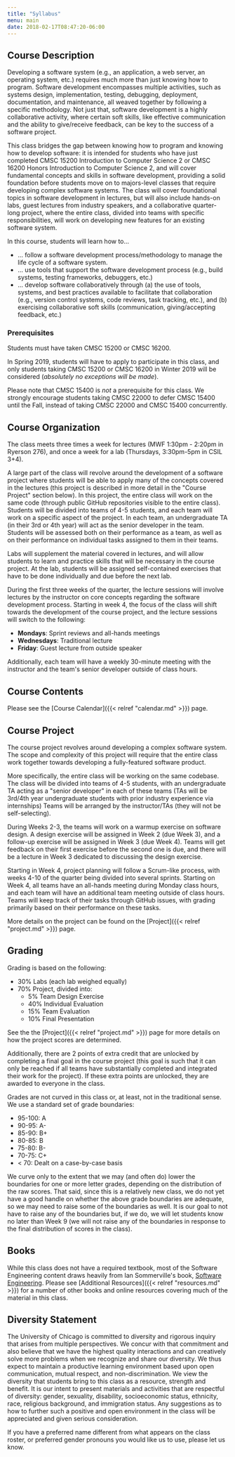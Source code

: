 ```yaml
---
title: "Syllabus"
menu: main
date: 2018-02-17T08:47:20-06:00
---
```


Course Description
------------------

Developing a software system (e.g., an application, a web server, an operating system, etc.) requires much more than just knowing how to program. Software development encompasses multiple activities, such as systems design, implementation, testing, debugging, deployment, documentation, and maintenance, all weaved together by following a specific methodology. Not just that, software development is a highly collaborative activity, where certain soft skills, like effective communication and the ability to give/receive feedback, can be key to the success of a software project.

This class bridges the gap between knowing how to program and knowing how to develop software: it is intended for students who have just completed CMSC 15200 Introduction to Computer Science 2 or CMSC 16200 Honors Introduction to Computer Science 2, and will cover fundamental concepts and skills in software development, providing a solid foundation before students move on to majors-level classes that require developing complex software systems. The class will cover foundational topics in software development in lectures, but will also include hands-on labs, guest lectures from industry speakers, and a collaborative quarter-long project, where the entire class, divided into teams with specific responsibilities, will work on developing new features for an existing software system.

In this course, students will learn how to...

* ... follow a software development process/methodology to manage the life cycle of a software system.
* ... use tools that support the software development process (e.g., build systems, testing frameworks, debuggers, etc.)
* ... develop software collaboratively through (a) the use of tools, systems, and best practices available to facilitate that collaboration (e.g., version control systems, code reviews, task tracking, etc.), and (b) exercising collaborative soft skills (communication, giving/accepting feedback, etc.) 

### Prerequisites

Students must have taken CMSC 15200 or CMSC 16200. 

In Spring 2019, students will have to apply to participate in this class, and only students taking CMSC 15200 or CMSC 16200 in Winter 2019 will be considered (*absolutely no exceptions will be made*).

Please note that CMSC 15400 is *not* a prerequisite for this class. We strongly encourage students taking CMSC 22000 to defer CMSC 15400 until the Fall, instead of taking CMSC 22000 and CMSC 15400 concurrently.


Course Organization
-------------------

The class meets three times a week for lectures (MWF 1:30pm - 2:20pm in Ryerson 276), and once a week for a lab (Thursdays, 3:30pm-5pm in CSIL 3+4).

A large part of the class will revolve around the development of a software project where students will be able to apply many of the concepts covered in the lectures (this project is described in more detail in the "Course Project" section below). In this project, the entire class will work on the same code (through public GitHub repositories visible to the entire class). Students will be divided into teams of 4-5 students, and each team will work on a specific aspect of the project. In each team, an undergraduate TA (in their 3rd or 4th year) will act as the senior developer in the team. Students will be assessed both on their performance as a team, as well as on their performance on individual tasks assigned to them in their teams.

Labs will supplement the material covered in lectures, and will allow students to learn and practice skills that will be necessary in the course project. At the lab, students will be assigned self-contained exercises that have to be done individually and due before the next lab.

During the first three weeks of the quarter, the lecture sessions will involve lectures by the instructor on core concepts regarding the software development process. Starting in week 4, the focus of the class will shift towards the development of the course project, and the lecture sessions will switch to the following:

* **Mondays**: Sprint reviews and all-hands meetings
* **Wednesdays**: Traditional lecture
* **Friday**: Guest lecture from outside speaker

Additionally, each team will have a weekly 30-minute meeting with the instructor and the team's senior developer outside of class hours.

Course Contents
---------------

Please see the [Course Calendar]({{< relref "calendar.md" >}}) page.


Course Project
--------------

The course project revolves around developing a complex software system. The scope and complexity of this project will require that the entire class work together towards developing a fully-featured software product. 

More specifically, the entire class will be working on the same codebase. The class will be divided into teams of 4-5 students, with an undergraduate TA acting as a "senior developer" in each of these teams (TAs will be 3rd/4th year undergraduate students with prior industry experience via internships) Teams will be arranged by the instructor/TAs (they will not be self-selecting).

During Weeks 2-3, the teams will work on a warmup exercise on software design. A design exercise will be assigned in Week 2 (due Week 3), and a follow-up exercise will be assigned in Week 3 (due Week 4). Teams will get feedback on their first exercise before the second one is due, and there will be a lecture in Week 3 dedicated to discussing the design exercise.

Starting in Week 4, project planning will follow a Scrum-like process, with weeks 4-10 of the quarter being divided into several sprints. Starting on Week 4, all teams have an all-hands meeting during Monday class hours, and each team will have an additional team meeting outside of class hours. Teams will keep track of their tasks through GitHub issues, with grading primarily based on their performance on these tasks.

More details on the project can be found on the [Project]({{< relref "project.md" >}}) page.

Grading
-------

Grading is based on the following:

* 30% Labs (each lab weighed equally)
* 70% Project, divided into:
  * 5% Team Design Exercise
  * 40% Individual Evaluation
  * 15% Team Evaluation
  * 10% Final Presentation

See the the [Project]({{< relref "project.md" >}}) page for more details on how the project scores are determined.

Additionally, there are 2 points of extra credit that are unlocked by completing a final goal in the course project (this goal is such that it can only be reached if all teams have substantially completed and integrated their work for the project). If these extra points are unlocked, they are awarded to everyone in the class.

Grades are not curved in this class or, at least, not in the traditional sense. We use a standard set of grade boundaries:

* 95-100: A
* 90-95: A-
* 85-90: B+
* 80-85: B
* 75-80: B-
* 70-75: C+
* < 70: Dealt on a case-by-case basis

We curve only to the extent that we may (and often do) lower the boundaries for one or more letter grades, depending on the distribution of the raw scores. That said, since this is a relatively new class, we do not yet have a good handle on whether the above grade boundaries are adequate, so we may need to raise some of the boundaries as well. It is our goal to not have to raise any of the boundaries but, if we do, we will let students know no later than Week 9 (we will not raise any of the boundaries in response to the final distribution of scores in the class).

Books
-----

While this class does not have a required textbook, most of the Software Engineering content draws heavily from Ian Sommerville's book, [Software Engineering](http://iansommerville.com/software-engineering-book/). Please see [Additional Resources]({{< relref "resources.md" >}}) for a number of other books and online resources covering much of the material in this class.


Diversity Statement
-------------------

The University of Chicago is committed to diversity and rigorous inquiry that arises from multiple perspectives. We concur with that commitment and also believe that we have the highest quality interactions and can creatively solve more problems when we recognize and share our diversity. We thus expect to maintain a productive learning environment based upon open communication, mutual respect, and non-discrimination. We view the diversity that students bring to this class as a resource, strength and benefit. It is our intent to present materials and activities that are respectful of diversity: gender, sexuality, disability, socioeconomic status, ethnicity, race, religious background, and immigration status. Any suggestions as to how to further such a positive and open environment in the class will be appreciated and given serious consideration.

If you have a preferred name different from what appears on the class roster, or preferred gender pronouns you would like us to use, please let us know.



